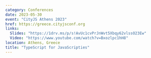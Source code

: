 ```yaml
---
category: Conferences
date: 2023-05-30
event: "CityJS Athens 2023"
href: https://greece.cityjsconf.org
links:
  Slides: "https://1drv.ms/p/s!AvUc1cvPrJnWvt5Xbqy62vlssO23Ew"
  Video: "https://www.youtube.com/watch?v=Bxozlpc1hH8"
location: Athens, Greece
title: "TypeScript for JavaScripties"
---
```

